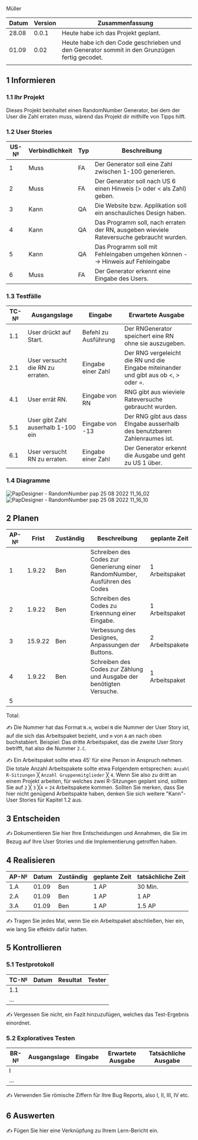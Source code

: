 

Müller

| Datum | Version | Zusammenfassung                                              |
| ----- | ------- | ------------------------------------------------------------ |
| 28.08 | 0.0.1   | Heute habe ich das Projekt geplant.                          |
|   01.09    | 0.02      |  Heute habe ich den Code geschrieben und den Generator sommit in den Grunzügen fertig gecodet.|                                                            |
|       |   |                                                              |

## 1 Informieren

### 1.1 Ihr Projekt

Dieses Projekt beinhaltet einen RandomNumber Generator, bei dem der User die Zahl erraten muss, wärend das Projekt dir mithilfe von Tipps hilft.

### 1.2 User Stories

| US-№ | Verbindlichkeit | Typ  | Beschreibung                       |
| ---- | --------------- | ---- | ---------------------------------- |
| 1    |    Muss         |  FA  | Der Generator soll eine Zahl zwischen 1-100 generieren.  |
| 2  |       Muss          |  FA    | Der Generator soll nach US 6 einen Hinweis (> oder < als Zahl) geben.                                   |
| 3 | Kann| QA | Die Website bzw. Applikation soll ein anschauliches Design haben.
| 4| Kann| QA | Das Programm soll, nach erraten der RN, ausgeben wieviele Rateversuche gebraucht wurden.
|5| Kann| QA| Das Programm soll mit Fehleingaben umgehen können --> Hinweis auf Fehleingabe|
|6| Muss| FA| Der Generator erkennt eine Eingabe des Users.|
### 1.3 Testfälle

| TC-№ | Ausgangslage | Eingabe | Erwartete Ausgabe |
| ---- | ------------ | ------- | ----------------- |
| 1.1  |   User drückt auf Start. | Befehl zu Ausführung   | Der RNGenerator speichert eine RN ohne sie auszugeben.|
| 2.1  | User versucht die RN zu erraten. |Eingabe einer Zahl| Der RNG vergeleicht die RN und die Eingabe miteinander und gibt aus ob <, > oder =.|
|4.1| User errät RN. | Eingabe von RN|  RNG gibt aus wieviele Rateversuche gebraucht wurden.|
|5.1| User gibt Zahl auserhalb 1-100 ein| Eingabe von -13| Der RNG gibt aus dass EIngabe ausserhalb des benutzbaren Zahlenraumes ist.|
|6.1| User versucht RN zu erraten.| Eingabe einer Zahl| Der Generator erkennt die Ausgabe und geht zu US 1 über.|
### 1.4 Diagramme
 
![PapDesigner - RandomNumber pap 25 08 2022 11_16_02](https://user-images.githubusercontent.com/111043950/186626368-ac4ae957-a94d-4f4c-b6b9-15a6d16ec5de.png)
![PapDesigner - RandomNumber pap 25 08 2022 11_16_10](https://user-images.githubusercontent.com/111043950/186626402-3f849ccb-eb00-42ae-ba1a-3963d6d5d6cd.png)

## 2 Planen

| AP-№ | Frist | Zuständig | Beschreibung | geplante Zeit |
| ---- | ----- | --------- | ------------ | ------------- |
| 1  |  1.9.22     |   Ben    |  Schreiben des Codes zur Generierung einer RandomNumber, Ausführen des Codes| 1 Arbeitspaket |
| 2 | 1.9.22   |  Ben   | Schreiben des Codes zu Erkennung einer Eingabe.  | 1 Arbeitspaket|
|3 | 15.9.22| Ben| Verbessung des Designes, Anpassungen der Buttons.| 2 Arbeitspakete|
|4| 1.9.22| Ben| Schreiben des Codes zur Zählung und Ausgabe der benötigten Versuche.| 1 Arbeitspaket|
|5| 

Total: 

✍️ Die Nummer hat das Format `N.m`, wobei `N` die Nummer der User Story ist, auf die sich das Arbeitspaket bezieht, und `m` von `A` an nach oben buchstabiert. Beispiel: Das dritte Arbeitspaket, das die zweite User Story betrifft, hat also die Nummer `2.C`.

✍️ Ein Arbeitspaket sollte etwa 45' für eine Person in Anspruch nehmen. Die totale Anzahl Arbeitspakete sollte etwa Folgendem entsprechen: `Anzahl R-Sitzungen` ╳ `Anzahl Gruppenmitglieder` ╳ `4`. Wenn Sie also zu dritt an einem Projekt arbeiten, für welches zwei R-Sitzungen geplant sind, sollten Sie auf `2` ╳ `3` ╳`4` = `24` Arbeitspakete kommen. Sollten Sie merken, dass Sie hier nicht genügend Arbeitspakte haben, denken Sie sich weitere "Kann"-User Stories für Kapitel 1.2 aus.

## 3 Entscheiden

✍️ Dokumentieren Sie hier Ihre Entscheidungen und Annahmen, die Sie im Bezug auf Ihre User Stories und die Implementierung getroffen haben.

## 4 Realisieren

| AP-№ | Datum | Zuständig | geplante Zeit | tatsächliche Zeit |
| ---- | ----- | --------- | ------------- | ----------------- |
| 1.A  |   01.09    |    Ben       |     1 AP          |    30 Min.               |
| 2.A  | 01.09      |  Ben         |    1 AP           |       1 AP            |
| 3.A| 01.09| Ben | 1 AP | 1.5 AP|
✍️ Tragen Sie jedes Mal, wenn Sie ein Arbeitspaket abschließen, hier ein, wie lang Sie effektiv dafür hatten.

## 5 Kontrollieren

### 5.1 Testprotokoll

| TC-№ | Datum | Resultat | Tester |
| ---- | ----- | -------- | ------ |
| 1.1  |       |          |        |
| ...  |       |          |        |

✍️ Vergessen Sie nicht, ein Fazit hinzuzufügen, welches das Test-Ergebnis einordnet.

### 5.2 Exploratives Testen

| BR-№ | Ausgangslage | Eingabe | Erwartete Ausgabe | Tatsächliche Ausgabe |
| ---- | ------------ | ------- | ----------------- | -------------------- |
| I    |              |         |                   |                      |
| ...  |              |         |                   |                      |

✍️ Verwenden Sie römische Ziffern für Ihre Bug Reports, also I, II, III, IV etc.

## 6 Auswerten

✍️ Fügen Sie hier eine Verknüpfung zu Ihrem Lern-Bericht ein.
